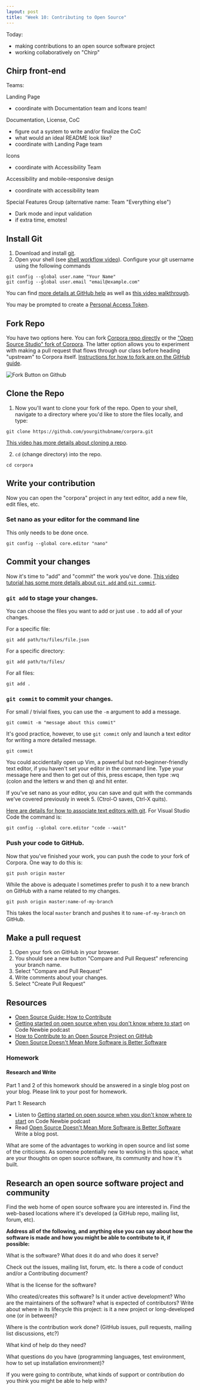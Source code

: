 ```yaml
---
layout: post
title: "Week 10: Contributing to Open Source"
---
```


Today:
- making contributions to an open source software project
- working collaboratively on "Chirp"

## Chirp front-end

Teams:

Landing Page 
* coordinate with Documentation team and Icons team!

Documentation, License, CoC 
* figure out a system to write and/or finalize the CoC
* what would an ideal README look like? 
* coordinate with Landing Page team

Icons 
* coordinate with Accessibility Team

Accessibility and mobile-responsive design 
* coordinate with accessibility team

Special Features Group  (alternative name: Team "Everything else")
* Dark mode and input validation
* if extra time, emotes!

## Install Git

1. Download and install [git](https://git-scm.com/).
2. Open your shell (see [shell workflow video](https://youtu.be/FnkkzgYuXUM?list=PLRqwX-V7Uu6Zu_uqEA6NqhLzKLACwU74X)). Configure your git username using the following commands

```
git config --global user.name "Your Name"
git config --global user.email "email@example.com"
```

You can find [more details at GitHub help](https://help.github.com/articles/setting-your-username-in-git/) as well as [this video walkthrough](https://youtu.be/_sLgRBrZh6o?list=PLRqwX-V7Uu6Zu_uqEA6NqhLzKLACwU74X).

You may be prompted to create a [Personal Access Token](https://docs.github.com/en/authentication/keeping-your-account-and-data-secure/creating-a-personal-access-token).

## Fork Repo

You have two options here. You can fork [Corpora repo directly](https://github.com/dariusk/corpora) or the ["Open Source Studio" fork of Corpora](https://github.com/Open-Source-Studio-at-ITP/corpora). The latter option allows you to experiment with making a pull request that flows through our class before heading "upstream" to Corpora itself. [Instructions for how to fork are on the GitHub guide](https://guides.github.com/activities/forking/).

![Fork Button on Github](https://github-images.s3.amazonaws.com/help/bootcamp/Bootcamp-Fork.png)

## Clone the Repo

1. Now you'll want to clone your fork of the repo. Open to your shell, navigate to a directory where you'd like to store the files locally, and type:

```
git clone https://github.com/yourgithubname/corpora.git
```

[This video has more details about cloning a repo](https://youtu.be/yXT1ElMEkW8?list=PLRqwX-V7Uu6ZF9C0YMKuns9sLDzK6zoiV).

2. `cd` (change directory) into the repo.

```
cd corpora
```


## Write your contribution

Now you can open the "corpora" project in any text editor, add a new file, edit files, etc.

### Set nano as your editor for the command line

This only needs to be done once.

```
git config --global core.editor "nano"
```

## Commit your changes

Now it's time to "add" and "commit" the work you've done. [This video tutorial has some more details about `git add` and `git commit`](https://youtu.be/9p2d-CuVlgc?list=PLRqwX-V7Uu6ZF9C0YMKuns9sLDzK6zoiV).

###  `git add` to stage your changes.

You can choose the files you want to add or just use `.` to add all of your changes.

For a specific file:
```
git add path/to/files/file.json
```

For a specific directory:
```
git add path/to/files/
```

For all files:
```
git add .
```

###  `git commit` to commit your changes.

For small / trivial fixes, you can use the `-m` argument to add a message.

```
git commit -m "message about this commit"
```

It's good practice, however, to use `git commit` only and launch a text editor for writing a more detailed message.

```
git commit
```

You could accidentally open up Vim, a powerful but not-beginner-friendly text editor, if you haven't set your editor in the command line. Type your message here and then to get out of this, press escape, then type :wq   (colon and the letters w and then q) and hit enter.

If you've set nano as your editor, you can save and quit with the commands we've covered previously in week 5. (Ctrol-O saves, Ctrl-X quits).

[Here are details for how to associate text editors with git](https://help.github.com/articles/associating-text-editors-with-git/). For Visual Studio Code the command is:

```
git config --global core.editor "code --wait"
```

### Push your code to GitHub.

Now that you've finished your work, you can push the code to your fork of Corpora. One way to do this is:

```
git push origin master
```

While the above is adequate I sometimes prefer to push it to a new branch on GitHub with a name related to my changes.

```
git push origin master:name-of-my-branch
```

This takes the local `master` branch and pushes it to `name-of-my-branch` on GitHub.

## Make a pull request

1. Open your fork on GitHub in your browser.
2. You should see a new button "Compare and Pull Request" referencing your branch name.
3. Select "Compare and Pull Request"
4. Write comments about your changes.
5. Select "Create Pull Request"

## Resources

- [Open Source Guide: How to Contribute](https://opensource.guide/how-to-contribute/)
- [Getting started on open source when you don't know where to start](https://www.codenewbie.org/podcast/getting-started-on-open-source-when-you-don-t-know-where-to-start) on Code Newbie podcast
- [How to Contribute to an Open Source Project on GitHub](https://egghead.io/courses/how-to-contribute-to-an-open-source-project-on-github)
- [Open Source Doesn't Mean More Software is Better Software](https://www.wired.com/story/more-software-isnt-better-software/)

### Homework

#### Research and Write

Part 1 and 2 of this homework should be answered in a single blog post on your blog. Please link to your post for homework.

Part 1: Research 

- Listen to [Getting started on open source when you don't know where to start](https://www.codenewbie.org/podcast/getting-started-on-open-source-when-you-don-t-know-where-to-start) on Code Newbie podcast
- Read [Open Source Doesn't Mean More Software is Better Software](https://www.wired.com/story/more-software-isnt-better-software/)
Write a blog post.

What are some of the advantages to working in open source and list some of the criticisms. As someone potentially new to working in this space, what are your thoughts on open source software, its community and how it's built.


## Research an open source software project and community

Find the web home of open source software you are interested in. Find the web-based locations where it's developed (a GitHub repo, mailing list, forum, etc).

**Address all of the following, and anything else you can say about how the software is made and how you might be able to contribute to it, if possible:**

What is the software? What does it do and who does it serve?

Check out the issues, mailing list, forum, etc. Is there a code of conduct and/or a Contributing document? 

What is the license for the software?

Who created/creates this software? Is it under active development? Who are the maintainers of the software? what is expected of contributors? Write about where in its lifecycle this project: is it a new project or long-developed one (or in between)?

Where is the contribution work done? (GitHub issues, pull requests, mailing list discussions, etc?)

What kind of help do they need? 

What questions do you have (programming languages, test environment, how to set up installation environment)?

If you were going to contribute, what kinds of support or contribution do you think you might be able to help with?
